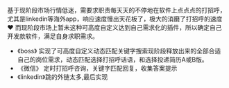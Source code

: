 
基于现阶段市场行情低迷，需要求职责每天天的不停地在软件上点点点的打招呼，尤其是linkedin等海外app，响应速度慢出天花板了，极大的消磨了打招呼的速度♥
而现阶段市场上暂未这种可高度自定义达到自己需求化的插件，所以确定自己开发款软件，满足自身求职需求。

- 《boss》 实现了可高度自定义动态匹配关键字搜索现阶段释放出来的全部合适自己的岗位需求，动态匹配选择打招呼话语，和选择投递简历A或B版。
- 《微信》 定时打招呼咨询，关键字匹配回复，收集答案提示
- 《linkedin》跳的外链太多,最后实现

